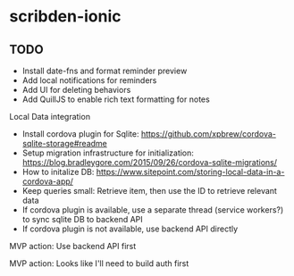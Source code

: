 # scribden-ionic

## TODO
- Install date-fns and format reminder preview
- Add local notifications for reminders
- Add UI for deleting behaviors
- Add QuillJS to enable rich text formatting for notes

Local Data integration
- Install cordova plugin for Sqlite: https://github.com/xpbrew/cordova-sqlite-storage#readme
- Setup migration infrastructure for initialization: https://blog.bradleygore.com/2015/09/26/cordova-sqlite-migrations/
- How to initalize DB: https://www.sitepoint.com/storing-local-data-in-a-cordova-app/
- Keep queries small: Retrieve item, then use the ID to retrieve relevant data
- If cordova plugin is available, use a separate thread (service workers?) to sync sqlite DB to backend API
- If cordova plugin is not available, use backend API directly

MVP action: Use backend API first

MVP action: Looks like I'll need to build auth first

